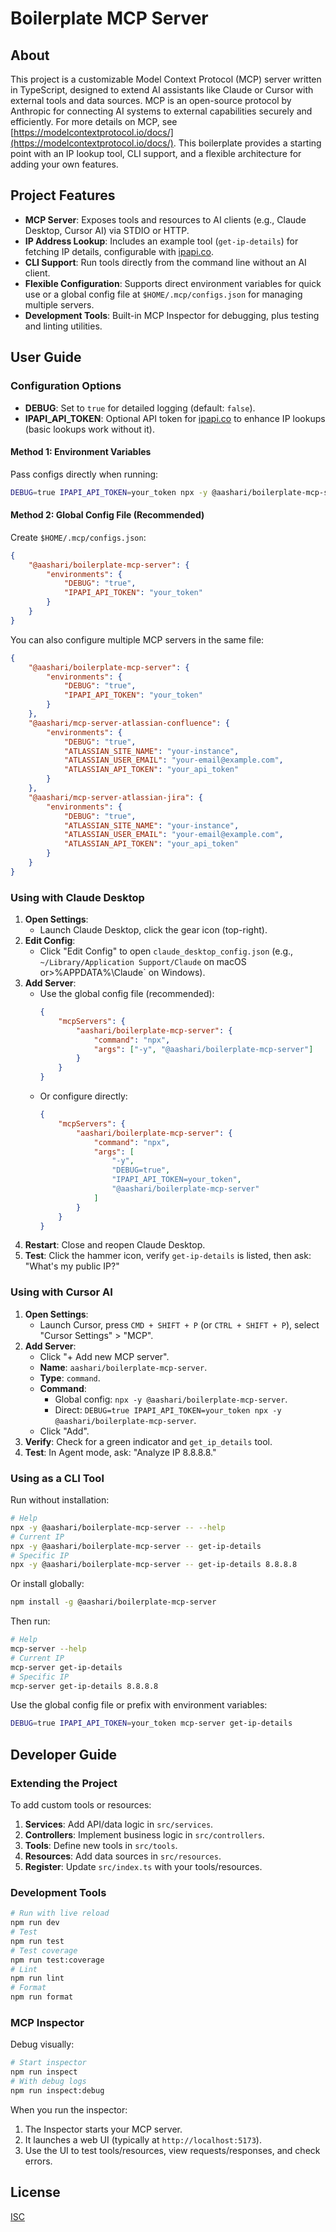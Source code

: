 # Boilerplate MCP Server

## About

This project is a customizable Model Context Protocol (MCP) server written in TypeScript, designed to extend AI assistants like Claude or Cursor with external tools and data sources. MCP is an open-source protocol by Anthropic for connecting AI systems to external capabilities securely and efficiently. For more details on MCP, see [https://modelcontextprotocol.io/docs/](https://modelcontextprotocol.io/docs/). This boilerplate provides a starting point with an IP lookup tool, CLI support, and a flexible architecture for adding your own features.

## Project Features

- **MCP Server**: Exposes tools and resources to AI clients (e.g., Claude Desktop, Cursor AI) via STDIO or HTTP.
- **IP Address Lookup**: Includes an example tool (`get-ip-details`) for fetching IP details, configurable with [ipapi.co](https://ipapi.co).
- **CLI Support**: Run tools directly from the command line without an AI client.
- **Flexible Configuration**: Supports direct environment variables for quick use or a global config file at `$HOME/.mcp/configs.json` for managing multiple servers.
- **Development Tools**: Built-in MCP Inspector for debugging, plus testing and linting utilities.

## User Guide

### Configuration Options

- **DEBUG**: Set to `true` for detailed logging (default: `false`).
- **IPAPI_API_TOKEN**: Optional API token for [ipapi.co](https://ipapi.co) to enhance IP lookups (basic lookups work without it).

#### Method 1: Environment Variables

Pass configs directly when running:

```bash
DEBUG=true IPAPI_API_TOKEN=your_token npx -y @aashari/boilerplate-mcp-server
```

#### Method 2: Global Config File (Recommended)

Create `$HOME/.mcp/configs.json`:

```json
{
	"@aashari/boilerplate-mcp-server": {
		"environments": {
			"DEBUG": "true",
			"IPAPI_API_TOKEN": "your_token"
		}
	}
}
```

You can also configure multiple MCP servers in the same file:

```json
{
	"@aashari/boilerplate-mcp-server": {
		"environments": {
			"DEBUG": "true",
			"IPAPI_API_TOKEN": "your_token"
		}
	},
	"@aashari/mcp-server-atlassian-confluence": {
		"environments": {
			"DEBUG": "true",
			"ATLASSIAN_SITE_NAME": "your-instance",
			"ATLASSIAN_USER_EMAIL": "your-email@example.com",
			"ATLASSIAN_API_TOKEN": "your_api_token"
		}
	},
	"@aashari/mcp-server-atlassian-jira": {
		"environments": {
			"DEBUG": "true",
			"ATLASSIAN_SITE_NAME": "your-instance",
			"ATLASSIAN_USER_EMAIL": "your-email@example.com",
			"ATLASSIAN_API_TOKEN": "your_api_token"
		}
	}
}
```

### Using with Claude Desktop

1. **Open Settings**:
    - Launch Claude Desktop, click the gear icon (top-right).
2. **Edit Config**:
    - Click "Edit Config" to open `claude_desktop_config.json` (e.g., `~/Library/Application Support/Claude` on macOS or>%APPDATA%\Claude` on Windows).
3. **Add Server**:
    - Use the global config file (recommended):
        ```json
        {
        	"mcpServers": {
        		"aashari/boilerplate-mcp-server": {
        			"command": "npx",
        			"args": ["-y", "@aashari/boilerplate-mcp-server"]
        		}
        	}
        }
        ```
    - Or configure directly:
        ```json
        {
        	"mcpServers": {
        		"aashari/boilerplate-mcp-server": {
        			"command": "npx",
        			"args": [
        				"-y",
        				"DEBUG=true",
        				"IPAPI_API_TOKEN=your_token",
        				"@aashari/boilerplate-mcp-server"
        			]
        		}
        	}
        }
        ```
4. **Restart**: Close and reopen Claude Desktop.
5. **Test**: Click the hammer icon, verify `get-ip-details` is listed, then ask: "What's my public IP?"

### Using with Cursor AI

1. **Open Settings**:
    - Launch Cursor, press `CMD + SHIFT + P` (or `CTRL + SHIFT + P`), select "Cursor Settings" > "MCP".
2. **Add Server**:
    - Click "+ Add new MCP server".
    - **Name**: `aashari/boilerplate-mcp-server`.
    - **Type**: `command`.
    - **Command**:
        - Global config: `npx -y @aashari/boilerplate-mcp-server`.
        - Direct: `DEBUG=true IPAPI_API_TOKEN=your_token npx -y @aashari/boilerplate-mcp-server`.
    - Click "Add".
3. **Verify**: Check for a green indicator and `get_ip_details` tool.
4. **Test**: In Agent mode, ask: "Analyze IP 8.8.8.8."

### Using as a CLI Tool

Run without installation:

```bash
# Help
npx -y @aashari/boilerplate-mcp-server -- --help
# Current IP
npx -y @aashari/boilerplate-mcp-server -- get-ip-details
# Specific IP
npx -y @aashari/boilerplate-mcp-server -- get-ip-details 8.8.8.8
```

Or install globally:

```bash
npm install -g @aashari/boilerplate-mcp-server
```

Then run:

```bash
# Help
mcp-server --help
# Current IP
mcp-server get-ip-details
# Specific IP
mcp-server get-ip-details 8.8.8.8
```

Use the global config file or prefix with environment variables:

```bash
DEBUG=true IPAPI_API_TOKEN=your_token mcp-server get-ip-details
```

## Developer Guide

### Extending the Project

To add custom tools or resources:

1. **Services**: Add API/data logic in `src/services`.
2. **Controllers**: Implement business logic in `src/controllers`.
3. **Tools**: Define new tools in `src/tools`.
4. **Resources**: Add data sources in `src/resources`.
5. **Register**: Update `src/index.ts` with your tools/resources.

### Development Tools

```bash
# Run with live reload
npm run dev
# Test
npm run test
# Test coverage
npm run test:coverage
# Lint
npm run lint
# Format
npm run format
```

### MCP Inspector

Debug visually:

```bash
# Start inspector
npm run inspect
# With debug logs
npm run inspect:debug
```

When you run the inspector:

1. The Inspector starts your MCP server.
2. It launches a web UI (typically at `http://localhost:5173`).
3. Use the UI to test tools/resources, view requests/responses, and check errors.

## License

[ISC](https://opensource.org/licenses/ISC)
